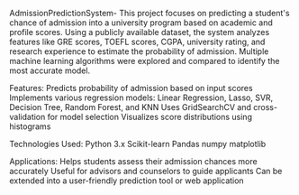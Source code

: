 AdmissionPredictionSystem-
This project focuses on predicting a student's chance of admission into a university program based on academic and profile scores. Using a publicly available dataset, the system analyzes features like GRE scores, TOEFL scores, CGPA, university rating, and research experience to estimate the probability of admission. Multiple machine learning algorithms were explored and compared to identify the most accurate model.

Features:
Predicts probability of admission based on input scores
Implements various regression models: Linear Regression, Lasso, SVR, Decision Tree, Random Forest, and KNN
Uses GridSearchCV and cross-validation for model selection
Visualizes score distributions using histograms

Technologies Used:
Python 3.x
Scikit-learn
Pandas
numpy
matplotlib

Applications:
Helps students assess their admission chances more accurately
Useful for advisors and counselors to guide applicants
Can be extended into a user-friendly prediction tool or web application
